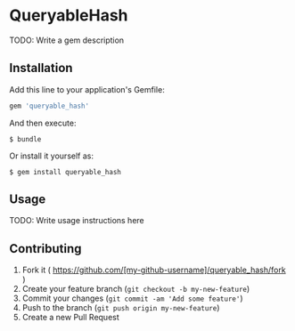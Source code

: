 # QueryableHash

TODO: Write a gem description

## Installation

Add this line to your application's Gemfile:

```ruby
gem 'queryable_hash'
```

And then execute:

    $ bundle

Or install it yourself as:

    $ gem install queryable_hash

## Usage

TODO: Write usage instructions here

## Contributing

1. Fork it ( https://github.com/[my-github-username]/queryable_hash/fork )
2. Create your feature branch (`git checkout -b my-new-feature`)
3. Commit your changes (`git commit -am 'Add some feature'`)
4. Push to the branch (`git push origin my-new-feature`)
5. Create a new Pull Request
